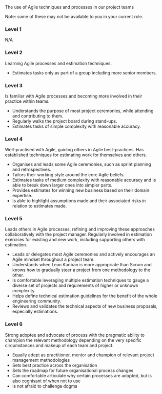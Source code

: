 The use of Agile techniques and processes in our project teams

Note: some of these may not be available to you in your current role.

### Level 1
N/A

### Level 2
Learning Agile processes and estimation techniques.
- Estimates tasks only as part of a group including more senior members.

### Level 3
Is familiar with Agile processes and becoming more involved in their practice within teams.
- Understands the purpose of most project ceremonies, while attending and contributing to them.
- Regularly walks the project board during stand-ups.
- Estimates tasks of simple complexity with reasonable accuracy.

### Level 4
Well-practised with Agile, guiding others in Agile best-practices. Has established techniques for estimating work for themselves and others.
- Organises and leads some Agile ceremonies, such as sprint planning and retrospectives.
- Tailors their working style around the core Agile beliefs.
- Estimates tasks of medium complexity with reasonable accuracy and is able to break down larger ones into simpler parts.
- Provides estimates for winning new business based on their domain expertise.
- Is able to highlight assumptions made and their associated risks in relation to estimates made.

### Level 5
Leads others in Agile processes, refining and improving these approaches collaboratively with the project manager. Regularly involved in estimation exercises for existing and new work, including supporting others with estimation.
- Leads or delegates most Agile ceremonies and actively encourages an Agile mindset throughout a project team.
- Understands when Lean Kanban is more appropriate than Scrum and knows how to gradually steer a project from one methodology to the other.
- Is comfortable leveraging multiple estimation techniques to gauge a diverse set of projects and requirements of higher or unknown complexity.
- Helps define technical estimation guidelines for the benefit of the whole engineering community.
- Reviews and validates the technical aspects of new business proposals, especially estimations.

### Level 6
Strong adoptee and advocate of process with the pragmatic ability to champion the relevant methodology depending on the very specific circumstances and makeup of each team and project.
- Equally adept as practitioner, mentor and champion of relevant project management methodologies
- Sets best practice across the organisation
- Sets the roadmap for future organisational process changes
- Can comfortable articulate why certain processes are adopted, but is also cognisant of when not to use
- Is not afraid to challenge dogma
